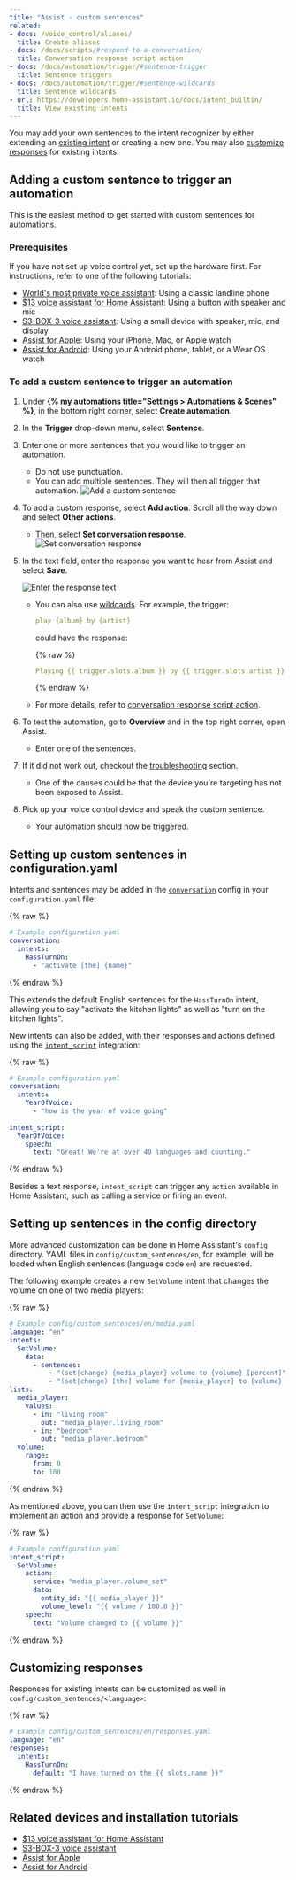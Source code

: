 ```yaml
---
title: "Assist - custom sentences"
related:
- docs: /voice_control/aliases/
  title: Create aliases
- docs: /docs/scripts/#respond-to-a-conversation/
  title: Conversation response script action
- docs: /docs/automation/trigger/#sentence-trigger
  title: Sentence triggers
- docs: /docs/automation/trigger/#sentence-wildcards
  title: Sentence wildcards
- url: https://developers.home-assistant.io/docs/intent_builtin/
  title: View existing intents
---
```


You may add your own sentences to the intent recognizer by either extending an [existing intent](https://developers.home-assistant.io/docs/intent_builtin/) or creating a new one. You may also [customize responses](#customizing-responses) for existing intents.

## Adding a custom sentence to trigger an automation

This is the easiest method to get started with custom sentences for automations.

### Prerequisites

If you have not set up voice control yet, set up the hardware first. For instructions, refer to one of the following tutorials:

- [World's most private voice assistant](/voice_control/worlds-most-private-voice-assistant/): Using a classic landline phone
- [$13 voice assistant for Home Assistant](/voice_control/thirteen-usd-voice-remote/): Using a button with speaker and mic
- [S3-BOX-3 voice assistant](/voice_control/s3_box_voice_assistant/): Using a small device with speaker, mic, and display
- [Assist for Apple](/voice_control/apple/): Using your iPhone, Mac, or Apple watch
- [Assist for Android](/voice_control/android/): Using your Android phone, tablet, or a Wear OS watch

### To add a custom sentence to trigger an automation

1. Under **{% my automations title="Settings > Automations & Scenes" %}**, in the bottom right corner, select **Create automation**.
2. In the **Trigger** drop-down menu, select **Sentence**.
3. Enter one or more sentences that you would like to trigger an automation.
   - Do not use punctuation.
   - You can add multiple sentences. They will then all trigger that automation.
   ![Add a custom sentence](/images/assist/sentence_trigger_01.png)
4. To add a custom response, select **Add action**. Scroll all the way down and select **Other actions**.
   - Then, select **Set conversation response**.
     ![Set conversation response](/images/assist/assist_set-conversation-response.png)
5. In the text field, enter the response you want to hear from Assist and select **Save**.

   ![Enter the response text](/images/assist/assist_set-conversation-response_02.png)  

   - You can also use [wildcards](/docs/automation/trigger/#sentence-wildcards). For example, the trigger:

      ```yaml
      play {album} by {artist}
      ```

      could have the response:

      {% raw %}

      ```yaml
      Playing {{ trigger.slots.album }} by {{ trigger.slots.artist }}
      ```

      {% endraw %}

   - For more details, refer to [conversation response script action](/docs/scripts/#respond-to-a-conversation).
 
6. To test the automation, go to **Overview** and in the top right corner, open Assist.
   - Enter one of the sentences.
7. If it did not work out, checkout the [troubleshooting](/voice_control/troubleshooting/) section.
   - One of the causes could be that the device you're targeting has not been exposed to Assist.
8. Pick up your voice control device and speak the custom sentence.
   - Your automation should now be triggered.

## Setting up custom sentences in configuration.yaml

Intents and sentences may be added in the [`conversation`](/integrations/conversation/) config in your `configuration.yaml` file:

{% raw %}

```yaml
# Example configuration.yaml
conversation:
  intents:
    HassTurnOn:
      - "activate [the] {name}"
```

{% endraw %}

This extends the default English sentences for the `HassTurnOn` intent, allowing you to say "activate the kitchen lights" as well as "turn on the kitchen lights".

New intents can also be added, with their responses and actions defined using the [`intent_script`](/integrations/intent_script/) integration:

{% raw %}

```yaml
# Example configuration.yaml
conversation:
  intents:
    YearOfVoice:
      - "how is the year of voice going"
      
intent_script:
  YearOfVoice:
    speech:
      text: "Great! We're at over 40 languages and counting."
```

{% endraw %}

Besides a text response, `intent_script` can trigger any `action` available in Home Assistant, such as calling a service or firing an event.

## Setting up sentences in the config directory

More advanced customization can be done in Home Assistant's `config` directory. YAML files in `config/custom_sentences/en`, for example, will be loaded when English sentences (language code `en`) are requested.

The following example creates a new `SetVolume` intent that changes the volume on one of two media players:

{% raw %}

```yaml
# Example config/custom_sentences/en/media.yaml
language: "en"
intents:
  SetVolume:
    data:
      - sentences:
          - "(set|change) {media_player} volume to {volume} [percent]"
          - "(set|change) [the] volume for {media_player} to {volume} [percent]"
lists:
  media_player:
    values:
      - in: "living room"
        out: "media_player.living_room"
      - in: "bedroom"
        out: "media_player.bedroom"
  volume:
    range:
      from: 0
      to: 100
```

{% endraw %}

As mentioned above, you can then use the `intent_script` integration to implement an action and provide a response for `SetVolume`:

{% raw %}

```yaml
# Example configuration.yaml
intent_script:
  SetVolume:
    action:
      service: "media_player.volume_set"
      data:
        entity_id: "{{ media_player }}"
        volume_level: "{{ volume / 100.0 }}"
    speech:
      text: "Volume changed to {{ volume }}"
```

{% endraw %}

## Customizing responses

Responses for existing intents can be customized as well in `config/custom_sentences/<language>`:

{% raw %}

```yaml
# Example config/custom_sentences/en/responses.yaml
language: "en"
responses:
  intents:
    HassTurnOn:
      default: "I have turned on the {{ slots.name }}"
```

{% endraw %}

## Related devices and installation tutorials

- [$13 voice assistant for Home Assistant](/voice_control/thirteen-usd-voice-remote/)
- [S3-BOX-3 voice assistant](/voice_control/s3_box_voice_assistant/)
- [Assist for Apple](/voice_control/apple/)
- [Assist for Android](/voice_control/android/)